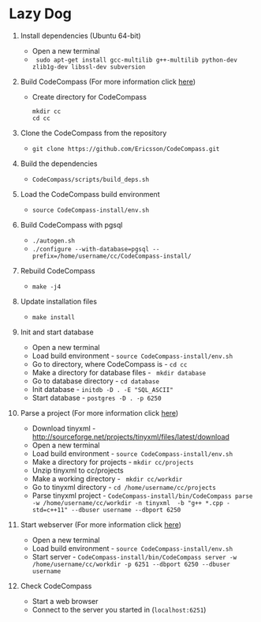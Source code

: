 # Lazy Dog

1. Install dependencies (Ubuntu 64-bit)
    + Open a new terminal
    + ``` sudo apt-get install gcc-multilib g++-multilib python-dev zlib1g-dev libssl-dev subversion```

2. Build CodeCompass (For more information click [here](build_codecompass.md))
    + Create directory for CodeCompass
         ```    
         mkdir cc
         cd cc
         ```
3. Clone the CodeCompass from the repository
    + ```git clone https://github.com/Ericsson/CodeCompass.git```

7. Build the dependencies
    + ```CodeCompass/scripts/build_deps.sh```
	
8. Load the CodeCompass build environment
    + ```source CodeCompass-install/env.sh```

9. Build CodeCompass with pgsql
     + ```./autogen.sh ```
     + ```./configure --with-database=pgsql --prefix=/home/username/cc/CodeCompass-install/```

10. Rebuild CodeCompass
     + ```make -j4```

11. Update installation files
     + ```make install```

12. Init and start database
     + Open a new terminal
     + Load build environment - ```source CodeCompass-install/env.sh```
     + Go to directory, where CodeCompass is - ``` cd cc ```
     + Make a directory for database files - ``` mkdir database```
     + Go to database directory - ``` cd database ```
     + Init database - ``` initdb -D . -E "SQL_ASCII" ```
     + Start database - ``` postgres -D . -p 6250 ```

13. Parse a project (For more information click [here](parse_a_project.md))
     + Download tinyxml - http://sourceforge.net/projects/tinyxml/files/latest/download
     + Open a new terminal
     + Load build environment - ```source CodeCompass-install/env.sh```   
     + Make a directory for projects - ```mkdir cc/projects```   
     + Unzip tinyxml to cc/projects
     + Make a working directory - ``` mkdir cc/workdir```
     + Go to tinyxml directory - ```cd /home/username/cc/projects```
     + Parse tinyxml project - ```CodeCompass-install/bin/CodeCompass parse -w /home/username/cc/workdir -n tinyxml  -b "g++ *.cpp -std=c++11" --dbuser username --dbport 6250```

14. Start webserver (For more information click [here](start_codecompass_webserver.md))
     + Open a new terminal
     + Load build environment - ```source CodeCompass-install/env.sh```   
     + Start server - ```CodeCompass-install/bin/CodeCompass server -w /home/username/cc/workdir -p 6251 --dbport 6250 --dbuser username```

15. Check CodeCompass
     + Start a web browser
     + Connect to the server you started in (```localhost:6251```)
